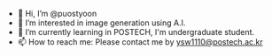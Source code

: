 - 👋 Hi, I’m @puostyoon
- 👀 I’m interested in image generation using A.I.
- 🌱 I’m currently learning in POSTECH, I'm undergraduate student.
- 📫 How to reach me: Please contact me by ysw1110@postech.ac.kr


